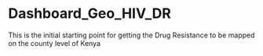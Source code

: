 # Dashboard_Geo_HIV_DR

This is the initial starting point for getting the Drug Resistance to be mapped on the county level of Kenya

